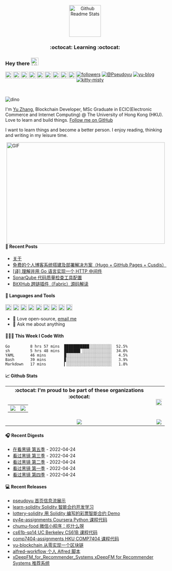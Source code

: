 <p align="center">
 <img width="100px" src="https://cdn.jsdelivr.net/gh/pseudoyu/image-hosting@master/images/profile_logo.svg" align="center" alt="Github Readme Stats" />
 <h3 align="center">:octocat: Learning :octocat:</h3>
</p>

### Hey there <img src='https://cdn.jsdelivr.net/gh/pseudoyu/image-hosting@master/images/hey.gif' alt='Hi' width="24"/> 
<a href="https://github.com/pseudoyu">
  <img align="left" alt="Yu's LinkdeIn" width="22px" src="https://cdn.jsdelivr.net/npm/simple-icons@3.13.0/icons/github.svg" />
</a>
<a href="https://leetcode-cn.com/u/pseudoyu/">
  <img align="left" alt="Yu's LeetCode" width="22px" src="https://cdn.jsdelivr.net/npm/simple-icons@3.13.0/icons/leetcode.svg" />
</a>
<a href="https://www.linkedin.com/in/pseudoyu/">
  <img align="left" alt="Yu's LinkdeIn" width="22px" src="https://cdn.jsdelivr.net/npm/simple-icons@v3/icons/linkedin.svg" />
</a>
<a href="https://www.coursera.org/user/ffe947f087d1f63b161c3fcb310a6578">
  <img align="left" alt="Yu's Coursera" width="22px" src="https://cdn.jsdelivr.net/npm/simple-icons@3.13.0/icons/coursera.svg"/>
</a>
<a href="https://medium.com/@pseudoyu">
  <img align="left" alt="Yu's Medium" width="22px" src="https://cdn.jsdelivr.net/npm/simple-icons@v3/icons/medium.svg"/>
</a>
<a href="https://www.goodreads.com/user/show/121369734-yu-zhang">
  <img align="left" alt="Yu's Goodreads" width="22px" src="https://cdn.jsdelivr.net/npm/simple-icons@3.13.0/icons/goodreads.svg" />
</a>
<a href="https://www.facebook.com/pseudoyuzhang">
  <img align="left" alt="Yu's Facebook" width="22px" src="https://cdn.jsdelivr.net/npm/simple-icons@3.13.0/icons/facebook.svg"/>
</a>
<a href="https://twitter.com/pseudo_yu">
  <img align="left" alt="Yu's Twitter" width="22px" src="https://cdn.jsdelivr.net/npm/simple-icons@3.13.0/icons/twitter.svg"/>
</a>
<a href="https://www.youtube.com/channel/UCR0O0s303tGBi3P02hstQPA/">
  <img align="left" alt="Yu's YouTube" width="22px" src="https://cdn.jsdelivr.net/npm/simple-icons@3.13.0/icons/youtube.svg"/>
</a>

<!-- [![visitors](https://visitor-badge.glitch.me/badge?page_id=pseudoyu.pseudoyu)](https://github.com/pseudoyu) -->
[![followers](https://img.shields.io/github/followers/pseudoyu?label=followers)](https://github.com/pseudoyu)
[![@Pseudoyu](https://img.shields.io/badge/weibo-%40Pseudoyu-critical)](https://weibo.com/3675416370/profile)
[![yu-blog](https://img.shields.io/badge/blog-yu-9cf)](https://www.pseudoyu.com)
[![kitty-misty](https://img.shields.io/badge/kitty-misty-pink)](https://www.m1sty.com)

<br />

![dino](https://cdn.jsdelivr.net/gh/pseudoyu/image-hosting@master/images/dino.gif)

I'm [Yu Zhang](https://www.pseudoyu.com), Blockchain Developer, MSc Graduate in ECIC(Electronic Commerce and Internet Computing) @ The University of Hong Kong (HKU). Love to learn and build things. [Follow me on GitHub](https://github.com/pseudoyu)

I want to learn things and become a better person. I enjoy reading, thinking and writing in my leisure time.

  <img align="right" alt="GIF" src="https://cdn.jsdelivr.net/gh/pseudoyu/image-hosting@master/images/code.gif?raw=true" width="500" height="320" />

#### 📰 Recent Posts

<!-- blog starts -->
* <a href=https://www.pseudoyu.com/zh/about/ target='_blank'>关于</a>
* <a href=https://www.pseudoyu.com/zh/2022/03/24/free_blog_deploy_using_hugo_and_cusdis/ target='_blank'>免费的个人博客系统搭建及部署解决方案（Hugo + GitHub Pages + Cusdis）</a>
* <a href=https://www.pseudoyu.com/zh/2022/02/15/building_middlewares_with_golang/ target='_blank'>[译] 理解并用 Go 语言实现一个 HTTP 中间件</a>
* <a href=https://www.pseudoyu.com/zh/2021/10/27/sonarqube_code_check_setup/ target='_blank'>SonarQube 代码质量检查工具配置</a>
* <a href=https://www.pseudoyu.com/zh/2021/09/09/blockchain_crosschain_bitxhub/ target='_blank'>BitXHub 跨链插件（Fabric）源码解读</a>
<!-- blog ends -->

#### 🔨 Languages and Tools
<code><img height="20" src="https://cdn.jsdelivr.net/gh/pseudoyu/image-hosting@master/images/go.png"></code>
<code><img height="20" src="https://cdn.jsdelivr.net/gh/pseudoyu/image-hosting@master/images/python.png"></code>
<code><img height="20" src="https://cdn.jsdelivr.net/gh/pseudoyu/image-hosting@master/images/rust.png"></code>
<code><img height="20" src="https://cdn.jsdelivr.net/gh/pseudoyu/image-hosting@master/images/mysql.png"></code>
<code><img height="20" src="https://cdn.jsdelivr.net/gh/pseudoyu/image-hosting@master/images/ubuntu.png"></code>
<code><img height="20" src="https://cdn.jsdelivr.net/gh/pseudoyu/image-hosting@master/images/ethereum.png"></code>
<code><img height="20" src="https://cdn.jsdelivr.net/gh/pseudoyu/image-hosting@master/images/docker.png"></code>
<code><img height="20" src="https://cdn.jsdelivr.net/gh/pseudoyu/image-hosting@master/images/git.png"></code>
<code><img height="20" src="https://cdn.jsdelivr.net/gh/pseudoyu/image-hosting@master/images/vim.png"></code>

- 💼 Love open-source, [email me](mailto:pseudoyu@connect.hku.hk)
- 💬 Ask me about anything

#### 👨🏻‍💻 This Week I Code With
<!-- code_time starts -->

```text
Go         8 hrs 57 mins  ███████████░░░░░░░░░░  52.5%
sh         5 hrs 48 mins  ███████▏░░░░░░░░░░░░░  34.0%
YAML       46 mins        ▉░░░░░░░░░░░░░░░░░░░░   4.5%
Bash       39 mins        ▊░░░░░░░░░░░░░░░░░░░░   3.9%
Markdown   17 mins        ▎░░░░░░░░░░░░░░░░░░░░   1.8%
```

<!-- code_time ends -->

#### 📈 Github Stats

<table align="center" width="100%">
  <tr>
    <td align="center">
      <strong> :octocat: I'm proud to be part of these organizations :octocat: </strong><br>
      <table>
        <tr>
          <td align="center">
            <a href="https://github.com/zhigui-projects">
              <img src="https://avatars.githubusercontent.com/u/40972663?s=150&v=4" />
            </a>
          </td>
          <td align="center">
            <a href="https://github.com/gocn">
              <img src="https://avatars.githubusercontent.com/u/4868496?s=150&v=4" />
            </a>
          </td>
        </tr>
      </table>
    </td>
    <td align="center">
      <img width="120%" src="https://yu-readme.vercel.app/api?username=pseudoyu&count_private=true&theme=gotham&show_icons=true" />
    </td>
  </tr>
  <tr>
          <td align="center">
            <img src="https://yu-readme.vercel.app/api/top-langs/?username=pseudoyu&hide=html,php,css,typescript&layout=compact&theme=gotham">
          </td>
    <td align="center">
      <img src="https://github-readme-streak-stats.herokuapp.com/?user=pseudoyu&theme=gotham">
    </td>
  </tr>
</table>

#### 🎧 Recent Digests

<!-- douban starts -->
* <a href='http://movie.douban.com/subject/30161936/' target='_blank'>在看黑镜 第五季</a> - 2022-04-24
* <a href='http://movie.douban.com/subject/25966044/' target='_blank'>看过黑镜 第三季</a> - 2022-04-24
* <a href='http://movie.douban.com/subject/11502153/' target='_blank'>看过黑镜 第二季</a> - 2022-04-24
* <a href='http://movie.douban.com/subject/7054120/' target='_blank'>看过黑镜 第一季</a> - 2022-04-24
* <a href='http://movie.douban.com/subject/26898192/' target='_blank'>看过黑镜 第四季</a> - 2022-04-24
<!-- douban ends -->

#### 💻 Recent Releases

<!-- recent_releases starts -->
* <a href=https://github.com/pseudoyu/pseudoyu/releases/tag/v1.1.0 target='_blank'>pseudoyu 首页信息流展示</a>
* <a href=https://github.com/pseudoyu/learn-solidity/releases/tag/v1.0.0 target='_blank'>learn-solidity Solidity 智能合约开发学习</a>
* <a href=https://github.com/pseudoyu/lottery-solidity/releases/tag/v1.0.0 target='_blank'>lottery-solidity 用 Solidity 编写的彩票智能合约 Demo</a>
* <a href=https://github.com/pseudoyu/py4e-assignments/releases/tag/v1.0.0 target='_blank'>py4e-assignments Coursera Python 课程代码</a>
* <a href=https://github.com/pseudoyu/chumu-food/releases/tag/v1.0.0 target='_blank'>chumu-food 微信小程序：吃什么呀</a>
* <a href=https://github.com/pseudoyu/cs61b-sp14/releases/tag/v0.0.1 target='_blank'>cs61b-sp14 UC Berkeley CS61B 课程代码</a>
* <a href=https://github.com/pseudoyu/comp7404-assignments/releases/tag/v1.0.0 target='_blank'>comp7404-assignments HKU COMP7404 课程代码</a>
* <a href=https://github.com/pseudoyu/yu-blockchain/releases/tag/v1.0.0 target='_blank'>yu-blockchain 从零实现一个区块链</a>
* <a href=https://github.com/pseudoyu/alfred-workflow/releases/tag/v0.0.1 target='_blank'>alfred-workflow 个人 Alfred 脚本</a>
* <a href=https://github.com/pseudoyu/xDeepFM_for_Recommender_Systems/releases/tag/v1.0.0 target='_blank'>xDeepFM_for_Recommender_Systems xDeepFM for Recommender Systems 推荐系统</a>
<!-- recent_releases ends -->
